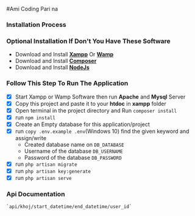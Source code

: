  #Ami Coding Pari na 
 ### Installation Process


 ### Optional Installation If Don't You Have These Software
 - Download and Install **[Xampp](https://www.apachefriends.org/xampp-files/7.3.28/xampp-windows-x64-7.3.28-1-VC15-installer.exe)** Or **[Wamp](https://www.wampserver.com/en/)**
 - Download and Install **[Composer](https://getcomposer.org/Composer-Setup.exe)** 
 - Download and Install **[NodeJs](https://nodejs.org/dist/v14.17.0/node-v14.17.0-x64.msi)** 
 

 ### Follow This Step To Run The Application
 - [x] Start Xampp or Wamp Software then run **Apache** and **Mysql** Server
 - [x] Copy this project and paste it to your **htdoc** in **xampp** folder
 - [x] Open terminal in the project directory and Run `composer install`
 - [x] run `npm install`
 - [x] Create an Empty database for this application/project
 - [x] run `copy .env.example .env`(Windows 10) find the given keyword and assign/write
   - Created database name on `DB_DATABASE` 
   - Username of the database `DB_USERNAME`
   - Password of the database `DB_PASSWORD` 
 - [x] run `php artisan migrate`
 - [x] run `php artisan key:generate`
 - [x] run `php artisan serve`

### Api Documentation

    `api/khoj/start_datetime/end_datetime/user_id`


